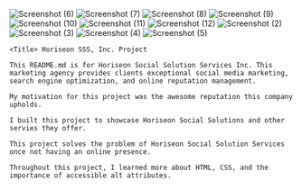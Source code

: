 ![Screenshot (6)](https://user-images.githubusercontent.com/93747193/147862730-9ef7632a-404c-4f21-8f44-64654700a8ac.png)
![Screenshot (7)](https://user-images.githubusercontent.com/93747193/147862732-be881f4d-7398-413f-a75d-89f3d9633d56.png)
![Screenshot (8)](https://user-images.githubusercontent.com/93747193/147862734-346af1a5-0824-464f-b0f2-0566cfe6988c.png)
![Screenshot (9)](https://user-images.githubusercontent.com/93747193/147862736-e6fcfb6c-7e86-4bac-9732-7fec78589532.png)
![Screenshot (10)](https://user-images.githubusercontent.com/93747193/147862738-063441f5-518c-4e67-b53a-10053fc48d6a.png)
![Screenshot (11)](https://user-images.githubusercontent.com/93747193/147862740-c91e6c7d-ace7-4983-8898-13e084fa316b.png)
![Screenshot (12)](https://user-images.githubusercontent.com/93747193/147862742-d9f201a4-553c-40e7-a9d4-f3a963ea77f9.png)
![Screenshot (2)](https://user-images.githubusercontent.com/93747193/147862663-c211e01a-518f-493c-91f8-b49d22f7dabc.png)
![Screenshot (3)](https://user-images.githubusercontent.com/93747193/147862664-539acc13-feac-486c-8022-7a1d05ada8f9.png)
![Screenshot (4)](https://user-images.githubusercontent.com/93747193/147862666-f1a901e2-c334-49ff-9c7f-806d44e0eaf4.png)
![Screenshot (5)](https://user-images.githubusercontent.com/93747193/147862667-e7e0b587-ba0e-4119-bd25-76d6aafaf4f8.png)



    <Title> Horiseon SSS, Inc. Project
    
    This README.md is for Horiseon Social Solution Services Inc. This marketing agency provides clients exceptional social media marketing, search engine optimization, and online reputation management.
    
    My motivation for this project was the awesome reputation this company upholds.
    
    I built this project to showcase Horiseon Social Solutions and other servies they offer. 
  
    This project solves the problem of Horiseon Social Solution Services once not having an online presence. 
    
    Throughout this project, I learned more about HTML, CSS, and the importance of accessible alt attributes.
